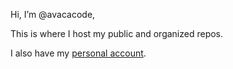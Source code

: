 Hi, I’m @avacacode, 

This is where I host my public and organized repos. 

I also have my [personal account](https://github.com/Hazarre). 

